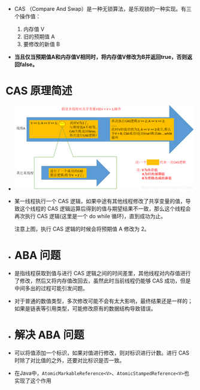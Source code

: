 - CAS （Compare And Swap）是一种无锁算法，是乐观锁的一种实现。有三个操作值：
  
  1. 内存值 V
  2. 旧的预期值 A
  3. 要修改的新值 B
- **当且仅当预期值A和内存值V相同时，将内存值V修改为B并返回true，否则返回false。**
# CAS 原理简述
- ![image.png](../assets/image_1690118763715_0.png)
- 某一线程执行一个 CAS 逻辑，如果中途有其他线程修改了共享变量的值，导致这个线程的 CAS 逻辑运算后得到的值与期望结果不一致，那么这个线程会再次执行 CAS 逻辑(这里是一个 do while 循环)，直到成功为止。
  
  注意上图，执行 CAS 逻辑的时候会将预期值 A 修改为 2。
- # ABA 问题
- 是指线程获取到值与进行 CAS 逻辑之间的时间差里，其他线程对内存值进行了修改，然后又将内存值改回去，虽然此时当前线程仍能够 CAS 成功，但是中间多出的过程可能引发问题。
- 对于普通的数值类型，多次修改可能不会有太大影响，最终结果还是一样的；如果是链表等引用类型，可能修改原有的数据结构导致错误。
- # 解决 ABA 问题
- 可以将值添加一个标识，如果对值进行修改，则对标识进行计数。进行 CAS 时除了对比值的之外，还要对比标识是否一致。
- 在Java中，`AtomicMarkableReference<V>`、`AtomicStampedReference<V>`也实现了这个作用